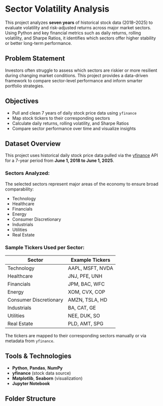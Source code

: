 # Sector Volatility Analysis

This project analyzes **seven years** of historical stock data (2018–2025) to evaluate volatility and risk-adjusted returns across major market sectors. Using Python and key financial metrics such as daily returns, rolling volatility, and Sharpe Ratios, it identifies which sectors offer higher stability or better long-term performance.

## Problem Statement
Investors often struggle to assess which sectors are riskier or more resilient during changing market conditions. This project provides a data-driven framework to compare sector-level performance and inform smarter portfolio strategies.

## Objectives
- Pull and clean 7 years of daily stock price data using `yfinance`
- Map stock tickers to their corresponding sectors
- Calculate daily returns, rolling volatility, and Sharpe Ratios
- Compare sector performance over time and visualize insights

## Dataset Overview

This project uses historical daily stock price data pulled via the [yfinance](https://pypi.org/project/yfinance/) API for a 7-year period from **June 1, 2018 to June 1, 2025**.

### Sectors Analyzed:
The selected sectors represent major areas of the economy to ensure broad comparability:

- Technology
- Healthcare
- Financials
- Energy
- Consumer Discretionary
- Industrials
- Utilities
- Real Estate

### Sample Tickers Used per Sector:
| Sector              | Example Tickers         |
|---------------------|-------------------------|
| Technology          | AAPL, MSFT, NVDA        |
| Healthcare          | JNJ, PFE, UNH           |
| Financials          | JPM, BAC, WFC           |
| Energy              | XOM, CVX, COP           |
| Consumer Discretionary | AMZN, TSLA, HD       |
| Industrials         | BA, CAT, GE             |
| Utilities           | NEE, DUK, SO            |
| Real Estate         | PLD, AMT, SPG           |

The tickers are mapped to their corresponding sectors manually or via metadata from `yfinance`.


## Tools & Technologies
- **Python**, **Pandas**, **NumPy**
- **yfinance** (stock data source)
- **Matplotlib**, **Seaborn** (visualization)
- **Jupyter Notebook**

## Folder Structure
